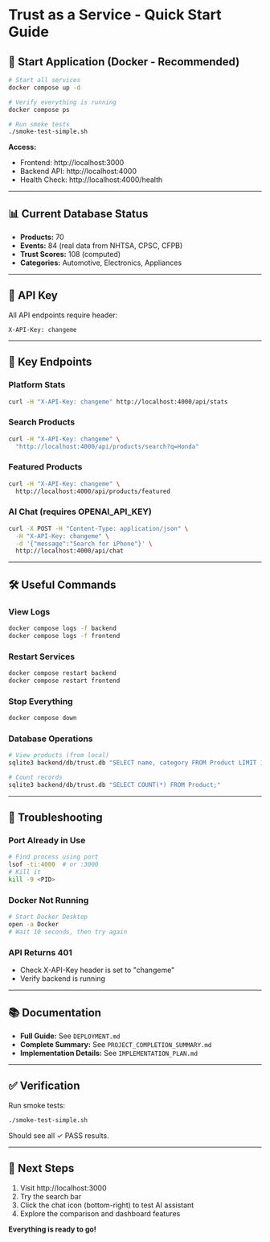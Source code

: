 # Trust as a Service - Quick Start Guide

## 🚀 Start Application (Docker - Recommended)

```bash
# Start all services
docker compose up -d

# Verify everything is running
docker compose ps

# Run smoke tests
./smoke-test-simple.sh
```

**Access:**
- Frontend: http://localhost:3000
- Backend API: http://localhost:4000
- Health Check: http://localhost:4000/health

---

## 📊 Current Database Status

- **Products:** 70
- **Events:** 84 (real data from NHTSA, CPSC, CFPB)
- **Trust Scores:** 108 (computed)
- **Categories:** Automotive, Electronics, Appliances

---

## 🔑 API Key

All API endpoints require header:
```
X-API-Key: changeme
```

---

## 📡 Key Endpoints

### Platform Stats
```bash
curl -H "X-API-Key: changeme" http://localhost:4000/api/stats
```

### Search Products
```bash
curl -H "X-API-Key: changeme" \
  "http://localhost:4000/api/products/search?q=Honda"
```

### Featured Products
```bash
curl -H "X-API-Key: changeme" \
  http://localhost:4000/api/products/featured
```

### AI Chat (requires OPENAI_API_KEY)
```bash
curl -X POST -H "Content-Type: application/json" \
  -H "X-API-Key: changeme" \
  -d '{"message":"Search for iPhone"}' \
  http://localhost:4000/api/chat
```

---

## 🛠️ Useful Commands

### View Logs
```bash
docker compose logs -f backend
docker compose logs -f frontend
```

### Restart Services
```bash
docker compose restart backend
docker compose restart frontend
```

### Stop Everything
```bash
docker compose down
```

### Database Operations
```bash
# View products (from local)
sqlite3 backend/db/trust.db "SELECT name, category FROM Product LIMIT 10;"

# Count records
sqlite3 backend/db/trust.db "SELECT COUNT(*) FROM Product;"
```

---

## 🔧 Troubleshooting

### Port Already in Use
```bash
# Find process using port
lsof -ti:4000  # or :3000
# Kill it
kill -9 <PID>
```

### Docker Not Running
```bash
# Start Docker Desktop
open -a Docker
# Wait 10 seconds, then try again
```

### API Returns 401
- Check X-API-Key header is set to "changeme"
- Verify backend is running

---

## 📚 Documentation

- **Full Guide:** See `DEPLOYMENT.md`
- **Complete Summary:** See `PROJECT_COMPLETION_SUMMARY.md`
- **Implementation Details:** See `IMPLEMENTATION_PLAN.md`

---

## ✅ Verification

Run smoke tests:
```bash
./smoke-test-simple.sh
```

Should see all ✓ PASS results.

---

## 🎯 Next Steps

1. Visit http://localhost:3000
2. Try the search bar
3. Click the chat icon (bottom-right) to test AI assistant
4. Explore the comparison and dashboard features

**Everything is ready to go!**
